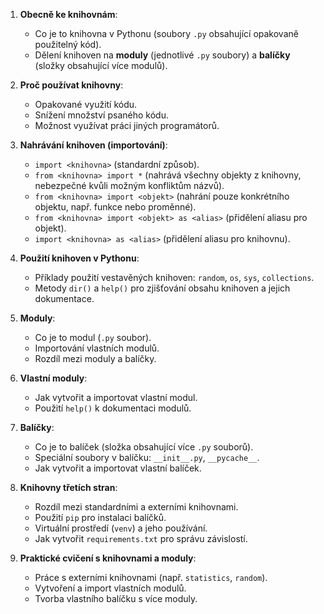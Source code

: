 1. **Obecně ke knihovnám**:
   - Co je to knihovna v Pythonu (soubory `.py` obsahující opakovaně použitelný kód).
   - Dělení knihoven na **moduly** (jednotlivé `.py` soubory) a **balíčky** (složky obsahující více modulů).

2. **Proč používat knihovny**:
   - Opakované využití kódu.
   - Snížení množství psaného kódu.
   - Možnost využívat práci jiných programátorů.

3. **Nahrávání knihoven (importování)**:
   - `import <knihovna>` (standardní způsob).
   - `from <knihovna> import *` (nahrává všechny objekty z knihovny, nebezpečné kvůli možným konfliktům názvů).
   - `from <knihovna> import <objekt>` (nahrání pouze konkrétního objektu, např. funkce nebo proměnné).
   - `from <knihovna> import <objekt> as <alias>` (přidělení aliasu pro objekt).
   - `import <knihovna> as <alias>` (přidělení aliasu pro knihovnu).

4. **Použití knihoven v Pythonu**:
   - Příklady použití vestavěných knihoven: `random`, `os`, `sys`, `collections`.
   - Metody `dir()` a `help()` pro zjišťování obsahu knihoven a jejich dokumentace.

5. **Moduly**:
   - Co je to modul (`.py` soubor).
   - Importování vlastních modulů.
   - Rozdíl mezi moduly a balíčky.

6. **Vlastní moduly**:
   - Jak vytvořit a importovat vlastní modul.
   - Použití `help()` k dokumentaci modulů.

7. **Balíčky**:
   - Co je to balíček (složka obsahující více `.py` souborů).
   - Speciální soubory v balíčku: `__init__.py`, `__pycache__`.
   - Jak vytvořit a importovat vlastní balíček.

8. **Knihovny třetích stran**:
   - Rozdíl mezi standardními a externími knihovnami.
   - Použití `pip` pro instalaci balíčků.
   - Virtuální prostředí (`venv`) a jeho používání.
   - Jak vytvořit `requirements.txt` pro správu závislostí.

9. **Praktické cvičení s knihovnami a moduly**:
   - Práce s externími knihovnami (např. `statistics`, `random`).
   - Vytvoření a import vlastních modulů.
   - Tvorba vlastního balíčku s více moduly.